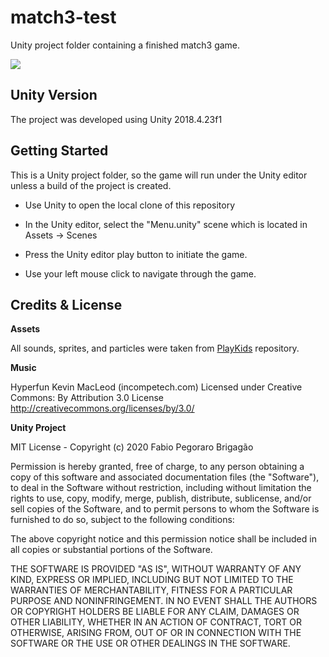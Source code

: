 # match3-test

Unity project folder containing a finished match3 game.

![](https://github.com/FabioPBrigagao/match3-unity/blob/master/match3_Screenshot.PNG)

## Unity Version

The project was developed using Unity 2018.4.23f1

## Getting Started

This is a Unity project folder, so the game will run under the Unity editor unless a build of the project is created.

- Use Unity to open the local clone of this repository

- In the Unity editor, select the "Menu.unity" scene which is located in Assets -> Scenes

- Press the Unity editor play button to initiate the game.

- Use your left mouse click to navigate through the game.

## Credits & License

**Assets**

All sounds, sprites, and particles were taken from [PlayKids](https://github.com/PlayKids/match3-test) repository.


**Music**

Hyperfun Kevin MacLeod (incompetech.com)
Licensed under Creative Commons: By Attribution 3.0 License
http://creativecommons.org/licenses/by/3.0/

**Unity Project**

MIT License - 
Copyright (c) 2020 Fabio Pegoraro Brigagão

Permission is hereby granted, free of charge, to any person obtaining a copy
of this software and associated documentation files (the "Software"), to deal
in the Software without restriction, including without limitation the rights
to use, copy, modify, merge, publish, distribute, sublicense, and/or sell
copies of the Software, and to permit persons to whom the Software is
furnished to do so, subject to the following conditions:

The above copyright notice and this permission notice shall be included in all
copies or substantial portions of the Software.

THE SOFTWARE IS PROVIDED "AS IS", WITHOUT WARRANTY OF ANY KIND, EXPRESS OR
IMPLIED, INCLUDING BUT NOT LIMITED TO THE WARRANTIES OF MERCHANTABILITY,
FITNESS FOR A PARTICULAR PURPOSE AND NONINFRINGEMENT. IN NO EVENT SHALL THE
AUTHORS OR COPYRIGHT HOLDERS BE LIABLE FOR ANY CLAIM, DAMAGES OR OTHER
LIABILITY, WHETHER IN AN ACTION OF CONTRACT, TORT OR OTHERWISE, ARISING FROM,
OUT OF OR IN CONNECTION WITH THE SOFTWARE OR THE USE OR OTHER DEALINGS IN THE
SOFTWARE.
